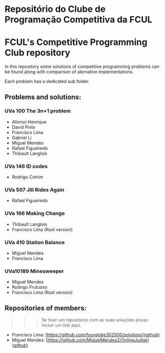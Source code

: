# Repositório do Clube de Programação Competitiva da FCUL
# FCUL's Competitive Programming Club repository

In this repository some solutions of competitive programming problems can be found along with comparison of alernative implementations. 

Each problem has a dedicated sub folder.

## Problems and solutions:

### UVa 100 The 3n+1 problem
- Afonso Henrique
- David Pinto
- Francisco Lima 
- Gabriel Li
- Miguel Mendes
- Rafael Figueiredo
- Thibault Langlois

### UVa 146 ID codes
- Rodrigo Cotrim

### UVa 507 Jill Rides Again
- Rafael Figueiredo

### UVa 166 Making Change
- Thibault Langlois
- Francisco Lima (Rust version)

### UVa 410 Station Balance
- Miguel Mendes
- Francisco Lima

### UVa10189 Minesweeper
- Miguel Mendes
- Rodrigo Frutuoso
- Francisco Lima (Rust version)

## Repositories of members:

>>>  Se tiver um repositório com as suas soluções posso incluir um link aqui,

- Francisco Lima: [https://github.com/fourglobe302500/solutions](github)
- Miguel Mendes: [https://github.com/MiguelMendes2/OnlineJudge](github)


